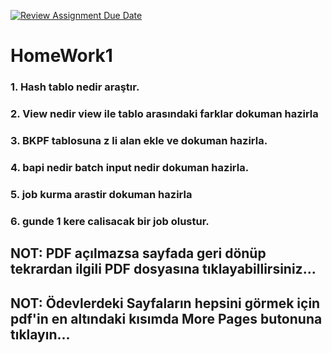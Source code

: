 [![Review Assignment Due Date](https://classroom.github.com/assets/deadline-readme-button-24ddc0f5d75046c5622901739e7c5dd533143b0c8e959d652212380cedb1ea36.svg)](https://classroom.github.com/a/7iAcKsQr)
# HomeWork1
### 1. Hash tablo nedir araştır.
### 2. View nedir view ile tablo arasındaki farklar dokuman hazirla
### 3. BKPF tablosuna z li alan ekle ve dokuman hazirla.
### 4. bapi nedir batch input nedir dokuman hazirla.
### 5. job kurma arastir dokuman hazirla
### 6. gunde 1 kere calisacak bir job olustur.

## NOT: PDF açılmazsa sayfada geri dönüp tekrardan ilgili PDF dosyasına tıklayabillirsiniz...
## NOT: Ödevlerdeki Sayfaların hepsini görmek için pdf'in en altındaki kısımda More Pages butonuna tıklayın...
